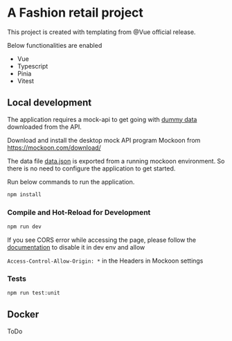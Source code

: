 # A Fashion retail project

This project is created with templating from @Vue official release.

Below functionalities are enabled

  - Vue
  - Typescript
  - Pinia
  - Vitest

## Local development

The application requires a mock-api to get going with [dummy data](./mockoon/data.json) downloaded from the API.

Download and install the desktop mock API program Mockoon from https://mockoon.com/download/

The data file [data.json](./mockoon/data.json) is exported from a running mockoon environment. So there is no need to configure the application to get started.

Run below commands to run the application.

```sh
npm install
```

### Compile and Hot-Reload for Development

```sh
npm run dev
```

If you see CORS error while accessing the page, please follow the [documentation](https://mockoon.com/docs/latest/server-configuration/cors/) to disable it in dev env and allow

`Access-Control-Allow-Origin: *` in the Headers in Mockoon settings

### Tests

```sh
npm run test:unit
```

## Docker

ToDo
